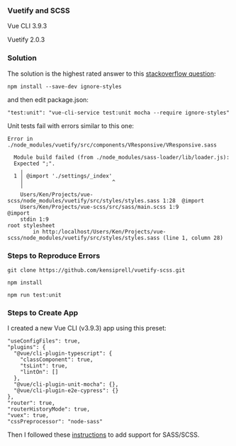 ### Vuetify and SCSS

Vue CLI 3.9.3

Vuetify 2.0.3

### Solution

The solution is the highest rated answer to this [stackoverflow question](https://stackoverflow.com/questions/32236443/mocha-testing-failed-due-to-css-in-webpack):

```
npm install --save-dev ignore-styles
```   

and then edit package.json:

```
"test:unit": "vue-cli-service test:unit mocha --require ignore-styles"
```

Unit tests fail with errors similar to this one:

```
Error in ./node_modules/vuetify/src/components/VResponsive/VResponsive.sass

  Module build failed (from ./node_modules/sass-loader/lib/loader.js):
  Expected ";".
    ╷
  1 │ @import './settings/_index'
    │                            ^
    ╵
    Users/Ken/Projects/vue-scss/node_modules/vuetify/src/styles/styles.sass 1:28  @import
    Users/Ken/Projects/vue-scss/src/sass/main.scss 1:9                            @import
    stdin 1:9                                                                     root stylesheet
        in http:/localhost/Users/Ken/Projects/vue-scss/node_modules/vuetify/src/styles/styles.sass (line 1, column 28)

```

### Steps to Reproduce Errors

```
git clone https://github.com/kensiprell/vuetify-scss.git  

npm install

npm run test:unit
```   

### Steps to Create App 

I created a new Vue CLI (v3.9.3) app using this preset:

```
"useConfigFiles": true,
"plugins": {
  "@vue/cli-plugin-typescript": {
    "classComponent": true,
    "tsLint": true,
    "lintOn": []
  },
  "@vue/cli-plugin-unit-mocha": {},
  "@vue/cli-plugin-e2e-cypress": {}
},
"router": true,
"routerHistoryMode": true,
"vuex": true,
"cssPreprocessor": "node-sass"
```

Then I followed these [instructions](https://vuetifyjs.com/en/customization/sass-variables) to add support for SASS/SCSS.


